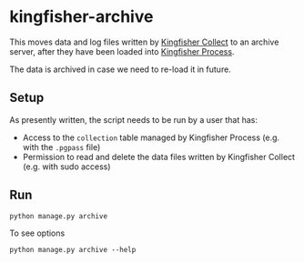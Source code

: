 # kingfisher-archive

This moves data and log files written by [Kingfisher Collect](https://kingfisher-collect.readthedocs.io/en/latest/) to an archive server, after they have been loaded into [Kingfisher Process](https://kingfisher-process.readthedocs.io/en/latest/). 

The data is archived in case we need to re-load it in future.

## Setup

As presently written, the script needs to be run by a user that has:

* Access to the ``collection`` table managed by Kingfisher Process (e.g. with the ``.pgpass`` file)
* Permission to read and delete the data files written by Kingfisher Collect (e.g. with sudo access)

## Run

    python manage.py archive

To see options

    python manage.py archive --help

